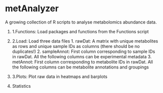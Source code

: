 # metAnalyzer
A growing collection of R scripts to analyse metabolomics abundance data. 

1. 1.Functions: Load packages and functions from the Functions script


2. 2.Load: Load three data files
          1. rawDat: A matrix with unique metabolites as rows and unique sample IDs as columns (there should be no duplicates!)
          2. sampleAnnot: First column corresponding to sample IDs in rawDat. All the following columns can be experimental metadata
          3. metAnnot: First column corresponding to metabolite IDs in rawDat. All the following columns can be metabolite annotations and groupings
4. 3.Plots: Plot raw data in heatmaps and barplots
5. Statistics
